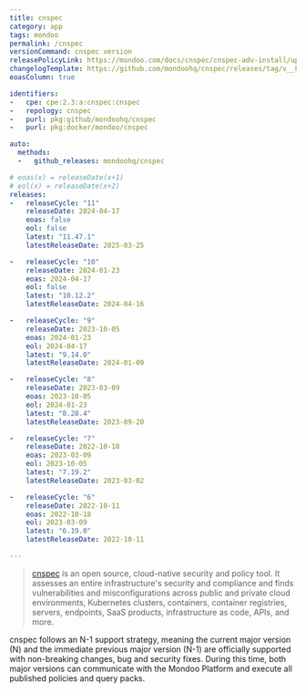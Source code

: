 ```yaml
---
title: cnspec
category: app
tags: mondoo
permalink: /cnspec
versionCommand: cnspec version
releasePolicyLink: https://mondoo.com/docs/cnspec/cnspec-adv-install/update/
changelogTemplate: https://github.com/mondoohq/cnspec/releases/tag/v__LATEST__
eoasColumn: true

identifiers:
-   cpe: cpe:2.3:a:cnspec:cnspec
-   repology: cnspec
-   purl: pkg:github/mondoohq/cnspec
-   purl: pkg:docker/mondoo/cnspec

auto:
  methods:
  -   github_releases: mondoohq/cnspec

# eoas(x) = releaseDate(x+1)
# eol(x) = releaseDate(x+2)
releases:
-   releaseCycle: "11"
    releaseDate: 2024-04-17
    eoas: false
    eol: false
    latest: "11.47.1"
    latestReleaseDate: 2025-03-25

-   releaseCycle: "10"
    releaseDate: 2024-01-23
    eoas: 2024-04-17
    eol: false
    latest: "10.12.2"
    latestReleaseDate: 2024-04-16

-   releaseCycle: "9"
    releaseDate: 2023-10-05
    eoas: 2024-01-23
    eol: 2024-04-17
    latest: "9.14.0"
    latestReleaseDate: 2024-01-09

-   releaseCycle: "8"
    releaseDate: 2023-03-09
    eoas: 2023-10-05
    eol: 2024-01-23
    latest: "8.28.4"
    latestReleaseDate: 2023-09-20

-   releaseCycle: "7"
    releaseDate: 2022-10-18
    eoas: 2023-03-09
    eol: 2023-10-05
    latest: "7.19.2"
    latestReleaseDate: 2023-03-02

-   releaseCycle: "6"
    releaseDate: 2022-10-11
    eoas: 2022-10-18
    eol: 2023-03-09
    latest: "6.19.0"
    latestReleaseDate: 2022-10-11

---
```


> [cnspec](https://mondoo.com/cnspec/) is an open source, cloud-native security and policy tool.
> It assesses an entire infrastructure's security and compliance and finds vulnerabilities and
> misconfigurations across public and private cloud environments, Kubernetes clusters, containers,
> container registries, servers, endpoints, SaaS products, infrastructure as code, APIs, and more.

cnspec follows an N-1 support strategy, meaning the current major version (N) and the immediate previous major version (N-1) are officially supported with non-breaking changes, bug and security fixes. During this time, both major versions can communicate with the Mondoo Platform and execute all published policies and query packs.

